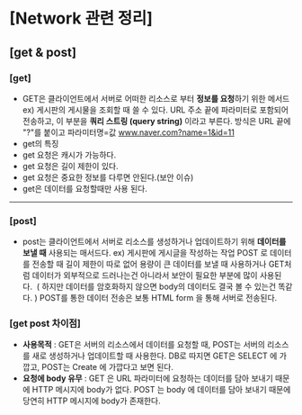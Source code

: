 # [Network 관련 정리]

## [get & post]

### [get]
- GET은 클라이언트에서 서버로 어떠한 리소스로 부터 
**정보를 요청**하기 위한 메서드 
ex) 게시판의 게시물을 조회할 때 쓸 수 있다.
URL 주소 끝에 파라미터로 포함되어 전송하고, 이 부분을 **쿼리 스트링 (query string)** 이라고 부른다.
방식은 URL 끝에 "?"를 붙이고 파라미터명=값 www.naver.com?name=1&id=11
- get의 특징
 - get 요청은 캐시가 가능하다.
 - get 요청은 길이 제한이 있다.
 - get 요청은 중요한 정보를 다루면 안된다.(보안 이슈)
 - get은 데이터를 요청할때만 사용 된다.

---
### [post]
- post는 클라이언트에서 서버로 리소스를 생성하거나 업데이트하기 위해 **데이터를 보낼 때** 사용되는 매서드다. 
ex) 게시판에 게시글을 작성하는 작업
POST 로 데이터를 전송할 때 길이 제한이 따로 없어 용량이 큰 데이터를 보낼 때 사용하거나 GET처럼 데이터가 외부적으로 드러나는건 아니라서 보안이 필요한 부분에 많이 사용된다. 
( 하지만 데이터를 암호화하지 않으면 body의 데이터도 결국 볼 수 있는건 똑같다. )
POST를 통한 데이터 전송은 보통 HTML form 을 통해 서버로 전송된다. 

### [get post 차이점]
- **사용목적** : GET은 서버의 리소스에서 데이터를 요청할 때, POST는 서버의 리소스를 새로 생성하거나 업데이트할 때 사용한다.
DB로 따지면 GET은 SELECT 에 가깝고, POST는 Create 에 가깝다고 보면 된다.
- **요청에 body 유무** :  GET 은 URL 파라미터에 요청하는 데이터를 담아 보내기 때문에 HTTP 메시지에 body가 없다. POST 는 body 에 데이터를 담아 보내기 때문에 당연히 HTTP 메시지에 body가 존재한다.